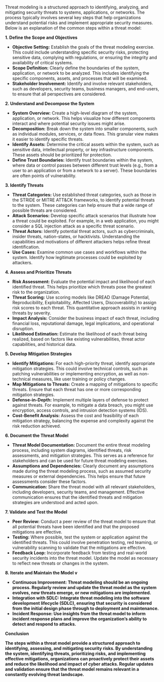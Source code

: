 Threat modeling is a structured approach to identifying, analyzing, and mitigating security threats to systems, applications, or networks. The process typically involves several key steps that help organizations understand potential risks and implement appropriate security measures. Below is an explanation of the common steps within a threat model:

<b> 1. Define the Scope and Objectives </b>
* **Objective Setting:** Establish the goals of the threat modeling exercise. This could include understanding specific security risks, protecting sensitive data, complying with regulations, or ensuring the integrity and availability of critical systems.
* **Scope Definition:** Clearly define the boundaries of the system, application, or network to be analyzed. This includes identifying the specific components, assets, and processes that will be examined.
* **Stakeholder Involvement:** Identify and involve relevant stakeholders, such as developers, security teams, business managers, and end-users, to ensure that all perspectives are considered.

<b> 2. Understand and Decompose the System </b>
* **System Overview:** Create a high-level diagram of the system, application, or network. This helps visualize how different components interact and where potential security issues might arise.
* **Decomposition:** Break down the system into smaller components, such as individual modules, services, or data flows. This granular view makes it easier to identify specific threats.
* **Identify Assets:** Determine the critical assets within the system, such as sensitive data, intellectual property, or key infrastructure components. These assets should be prioritized for protection.
* **Define Trust Boundaries:** Identify trust boundaries within the system, where data or control passes between different trust levels (e.g., from a user to an application or from a network to a server). These boundaries are often points of vulnerability.

<b> 3. Identify Threats </b>
* **Threat Categories:** Use established threat categories, such as those in the STRIDE or MITRE ATT&CK frameworks, to identify potential threats to the system. These categories can help ensure that a wide range of possible threats are considered.
* **Attack Scenarios:** Develop specific attack scenarios that illustrate how a threat could be exploited. For example, in a web application, you might consider a SQL injection attack as a specific threat scenario.
* **Threat Actors:** Identify potential threat actors, such as cybercriminals, insider threats, nation-states, or hacktivists. Understanding the capabilities and motivations of different attackers helps refine threat identification.
* **Use Cases:** Examine common use cases and workflows within the system. Identify how legitimate processes could be exploited by attackers.

<b> 4. Assess and Prioritize Threats </b>
* **Risk Assessment:** Evaluate the potential impact and likelihood of each identified threat. This helps prioritize which threats pose the greatest risk to the organization.
* **Threat Scoring:** Use scoring models like DREAD (Damage Potential, Reproducibility, Exploitability, Affected Users, Discoverability) to assign risk scores to each threat. This quantitative approach assists in ranking threats by severity.
* **Impact Analysis:** Consider the business impact of each threat, including financial loss, reputational damage, legal implications, and operational disruption.
* **Likelihood Estimation:** Estimate the likelihood of each threat being realized, based on factors like existing vulnerabilities, threat actor capabilities, and historical data.

<b> 5. Develop Mitigation Strategies </b>
* **Identify Mitigations:** For each high-priority threat, identify appropriate mitigation strategies. This could involve technical controls, such as patching vulnerabilities or implementing encryption, as well as non-technical measures, like user training or policy changes.
* **Map Mitigations to Threats:** Create a mapping of mitigations to specific threats. Ensure that each threat has one or more corresponding mitigation strategies.
* **Defense-in-Depth:** Implement multiple layers of defense to protect against threats. For example, to mitigate a data breach, you might use encryption, access controls, and intrusion detection systems (IDS).
* **Cost-Benefit Analysis:** Assess the cost and feasibility of each mitigation strategy, balancing the expense and complexity against the risk reduction achieved.

<b> 6. Document the Threat Model </b>
* **Threat Model Documentation:** Document the entire threat modeling process, including system diagrams, identified threats, risk assessments, and mitigation strategies. This serves as a reference for stakeholders and can be used for future threat modeling exercises.
* **Assumptions and Dependencies:** Clearly document any assumptions made during the threat modeling process, such as assumed security measures or external dependencies. This helps ensure that future assessments consider these factors.
* **Communication:** Share the threat model with all relevant stakeholders, including developers, security teams, and management. Effective communication ensures that the identified threats and mitigation strategies are understood and acted upon.

<b> 7. Validate and Test the Model </b>
* **Peer Review:** Conduct a peer review of the threat model to ensure that all potential threats have been identified and that the proposed mitigations are effective.
* **Testing:** Where possible, test the system or application against the identified threats. This could involve penetration testing, red teaming, or vulnerability scanning to validate that the mitigations are effective.
* **Feedback Loop:** Incorporate feedback from testing and real-world security incidents into the threat model. Update the model as necessary to reflect new threats or changes in the system.

<b> 8. Iterate and Maintain the Model v
* **Continuous Improvement:** Threat modeling should be an ongoing process. Regularly review and update the threat model as the system evolves, new threats emerge, or new mitigations are implemented.
* **Integration with SDLC:** Integrate threat modeling into the software development lifecycle (SDLC), ensuring that security is considered from the initial design phase through to deployment and maintenance.
* **Incident Response:** Use insights from the threat model to inform incident response plans and improve the organization’s ability to detect and respond to attacks.

<b> Conclusion </b>

The steps within a threat model provide a structured approach to identifying, assessing, and mitigating security risks. By understanding the system, identifying threats, prioritizing risks, and implementing effective mitigations, organizations can proactively protect their assets and reduce the likelihood and impact of cyber attacks. Regular updates and validation ensure that the threat model remains relevant in a constantly evolving threat landscape.






